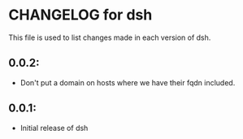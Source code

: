 # CHANGELOG for dsh

This file is used to list changes made in each version of dsh.

## 0.0.2:

* Don't put a domain on hosts where we have their fqdn included.

## 0.0.1:

* Initial release of dsh
